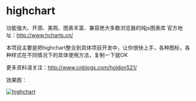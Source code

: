 # highchart
功能强大、开源、美观、图表丰富、兼容绝大多数浏览器的纯js图表库
官方地址：http://www.hcharts.cn/

本项目主要是把highchart整合到具体项目开发中，让你很快上手，各种图标，各种样式在不同情况下的具体使用方法，复制一下就OK

更多资料请关注：http://www.cnblogs.com/holdon521/

效果图：

<p><a href="https://github.com/holdon521/highchart/blob/master/images/OA1.png" target="_blank"><img src="https://github.com/holdon521/highchart/blob/master/images/OA1.png" alt="highchart" data-canonical-src="https://github.com/holdon521/highchart/blob/master/images/OA1.png" style="max-width:100%;"></a></p>
